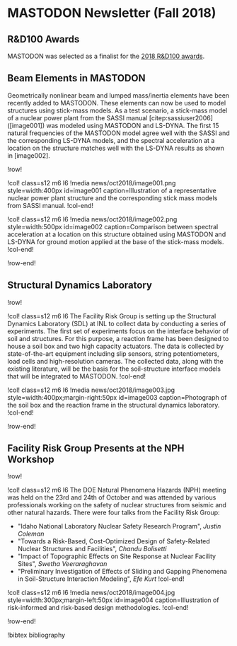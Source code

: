 # MASTODON Newsletter (Fall 2018)

## R&D100 Awards

MASTODON was selected as a finalist for the [2018 R&D100 awards](https://www.rd100conference.com/awards/).

## Beam Elements in MASTODON

Geometrically nonlinear beam and lumped mass/inertia elements have been recently added to MASTODON. These elements can now be used to model structures using stick-mass models. As a test scenario, a stick-mass model of a nuclear power plant from the SASSI manual [citep:sassiuser2006] ([image001]) was modeled using MASTODON and LS-DYNA. The first 15 natural frequencies of the MASTODON model agree well with the SASSI and the corresponding LS-DYNA models, and the spectral acceleration at a location on the structure matches well with the LS-DYNA results as shown in [image002].

!row!

!col! class=s12 m6 l6
!media news/oct2018/image001.png style=width:400px id=image001
	caption=Illustration of a representative nuclear power plant structure and the corresponding stick mass models from SASSI manual.
!col-end!

!col! class=s12 m6 l6
!media news/oct2018/image002.png style=width:500px id=image002
	caption=Comparison between spectral acceleration at a location on this structure obtained using MASTODON and LS-DYNA for ground motion applied at the base of the stick-mass models.
!col-end!

!row-end!

## Structural Dynamics Laboratory

!row!

!col! class=s12 m6 l6
The Facility Risk Group is setting up the Structural Dynamics Laboratory (SDL) at INL to collect data by conducting a series of experiments. The first set of experiments focus on the interface behavior of soil and structures. For this purpose, a reaction frame has been designed to house a soil box and two high capacity actuators. The data is collected by state-of-the-art equipment including slip sensors, string potentiometers, load cells and high-resolution cameras. The collected data, along with the existing literature, will be the basis for the soil-structure interface models that will be integrated to MASTODON.
!col-end!

!col! class=s12 m6 l6
!media news/oct2018/image003.jpg style=width:400px;margin-right:50px id=image003
	caption=Photograph of the soil box and the reaction frame in the structural dynamics laboratory.
!col-end!

!row-end!

## Facility Risk Group Presents at the NPH Workshop

!row!

!col! class=s12 m6 l6
The DOE Natural Phenomena Hazards (NPH) meeting was held on the 23rd and 24th of October and was attended by various professionals working on the safety of nuclear structures from seismic and other natural hazards. There were four talks from the Facility Risk Group:

- "Idaho National Laboratory Nuclear Safety Research Program", *Justin Coleman*
- "Towards a Risk-Based, Cost-Optimized Design of Safety-Related Nuclear Structures and Facilities", *Chandu Bolisetti*
- "Impact of Topographic Effects on Site Response at Nuclear Facility Sites", *Swetha Veeraraghavan*
- "Preliminary Investigation of Effects of Sliding and Gapping Phenomena in Soil-Structure Interaction Modeling", *Efe Kurt*
!col-end!

!col! class=s12 m6 l6
!media news/oct2018/image004.jpg style=width:300px;margin-left:50px id=image004
       caption=Illustration of risk-informed and risk-based design methodologies.
!col-end!

!row-end!

!bibtex bibliography
